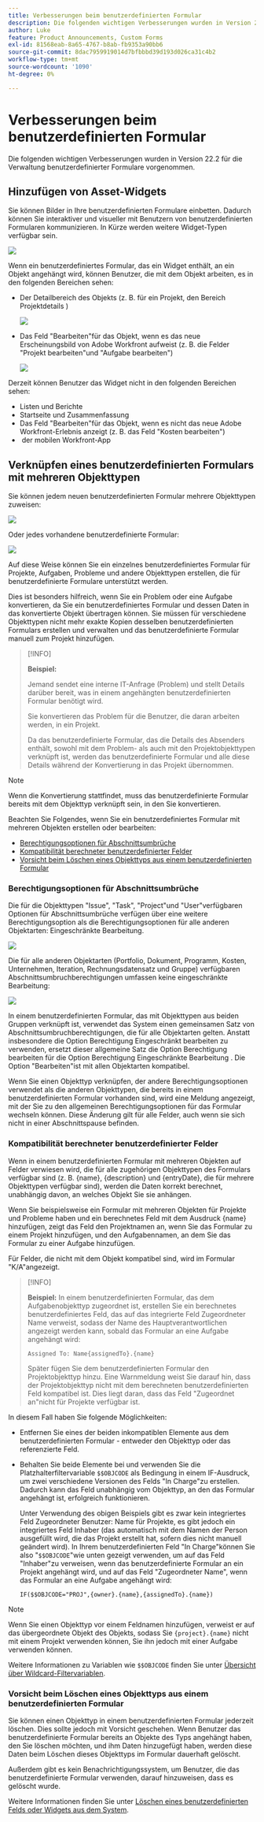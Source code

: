 ```yaml
---
title: Verbesserungen beim benutzerdefinierten Formular
description: Die folgenden wichtigen Verbesserungen wurden in Version 22.2 für die Verwaltung benutzerdefinierter Formulare vorgenommen.
author: Luke
feature: Product Announcements, Custom Forms
exl-id: 81568eab-8a65-4767-b8ab-fb9353a90bb6
source-git-commit: 8dac7959919014d7bfbbbd39d193d026ca31c4b2
workflow-type: tm+mt
source-wordcount: '1090'
ht-degree: 0%

---
```


# Verbesserungen beim benutzerdefinierten Formular

Die folgenden wichtigen Verbesserungen wurden in Version 22.2 für die Verwaltung benutzerdefinierter Formulare vorgenommen.

## Hinzufügen von Asset-Widgets

Sie können Bilder in Ihre benutzerdefinierten Formulare einbetten. Dadurch können Sie interaktiver und visueller mit Benutzern von benutzerdefinierten Formularen kommunizieren. In Kürze werden weitere Widget-Typen verfügbar sein.

![](assets/image-in-custom-form.png)

Wenn ein benutzerdefiniertes Formular, das ein Widget enthält, an ein Objekt angehängt wird, können Benutzer, die mit dem Objekt arbeiten, es in den folgenden Bereichen sehen:

* Der Detailbereich des Objekts (z. B. für ein Projekt, den Bereich Projektdetails ) &#x200B;

  ![](assets/see-image-details-page.png)

* Das Feld &quot;Bearbeiten&quot;für das Objekt, wenn es das neue Erscheinungsbild von Adobe Workfront aufweist (z. B. die Felder &quot;Projekt bearbeiten&quot;und &quot;Aufgabe bearbeiten&quot;) &#x200B;

  ![](assets/image-see-in-edit.png)

Derzeit können Benutzer das Widget nicht in den folgenden Bereichen sehen: &#x200B;

* Listen und Berichte
* Startseite und Zusammenfassung
* Das Feld &quot;Bearbeiten&quot;für das Objekt, wenn es nicht das neue Adobe Workfront-Erlebnis anzeigt (z. B. das Feld &quot;Kosten bearbeiten&quot;)
* &#x200B; der mobilen Workfront-App

## Verknüpfen eines benutzerdefinierten Formulars mit mehreren Objekttypen

Sie können jedem neuen benutzerdefinierten Formular mehrere Objekttypen zuweisen:

![](assets/new-custom-form-object-types.png)

Oder jedes vorhandene benutzerdefinierte Formular:

![](assets/add-object-type-existing-form.png)

Auf diese Weise können Sie ein einzelnes benutzerdefiniertes Formular für Projekte, Aufgaben, Probleme und andere Objekttypen erstellen, die für benutzerdefinierte Formulare unterstützt werden.

Dies ist besonders hilfreich, wenn Sie ein Problem oder eine Aufgabe konvertieren, da Sie ein benutzerdefiniertes Formular und dessen Daten in das konvertierte Objekt übertragen können. Sie müssen für verschiedene Objekttypen nicht mehr exakte Kopien desselben benutzerdefinierten Formulars erstellen und verwalten und das benutzerdefinierte Formular manuell zum Projekt hinzufügen.

>[!INFO]
>
>**Beispiel:**
>
>Jemand sendet eine interne IT-Anfrage (Problem) und stellt Details darüber bereit, was in einem angehängten benutzerdefinierten Formular benötigt wird.
>
>Sie konvertieren das Problem für die Benutzer, die daran arbeiten werden, in ein Projekt.
>
>Da das benutzerdefinierte Formular, das die Details des Absenders enthält, sowohl mit dem Problem- als auch mit den Projektobjekttypen verknüpft ist, werden das benutzerdefinierte Formular und alle diese Details während der Konvertierung in das Projekt übernommen.

>[!NOTE]
>
>Wenn die Konvertierung stattfindet, muss das benutzerdefinierte Formular bereits mit dem Objekttyp verknüpft sein, in den Sie konvertieren.

Beachten Sie Folgendes, wenn Sie ein benutzerdefiniertes Formular mit mehreren Objekten erstellen oder bearbeiten:

* [Berechtigungsoptionen für Abschnittsumbrüche](#permission-options-for-section-breaks)
* [Kompatibilität berechneter benutzerdefinierter Felder](#calculated-custom-field-compatibility)
* [Vorsicht beim Löschen eines Objekttyps aus einem benutzerdefinierten Formular](#caution-about-deleting-an-object-type-from-a-custom-form)

### Berechtigungsoptionen für Abschnittsumbrüche

Die für die Objekttypen &quot;Issue&quot;, &quot;Task&quot;, &quot;Project&quot;und &quot;User&quot;verfügbaren Optionen für Abschnittsumbrüche verfügen über eine weitere Berechtigungsoption als die Berechtigungsoptionen für alle anderen Objektarten: Eingeschränkte Bearbeitung.

![](assets/section-break-permissions-limited-edit.png)

Die für alle anderen Objektarten (Portfolio, Dokument, Programm, Kosten, Unternehmen, Iteration, Rechnungsdatensatz und Gruppe) verfügbaren Abschnittsumbruchberechtigungen umfassen keine eingeschränkte Bearbeitung:

![](assets/section-break-permissions-no-limited-edit.png)

In einem benutzerdefinierten Formular, das mit Objekttypen aus beiden Gruppen verknüpft ist, verwendet das System einen gemeinsamen Satz von Abschnittsumbruchberechtigungen, die für alle Objektarten gelten. Anstatt insbesondere die Option Berechtigung Eingeschränkt bearbeiten zu verwenden, ersetzt dieser allgemeine Satz die Option Berechtigung bearbeiten für die Option Berechtigung Eingeschränkte Bearbeitung . Die Option &quot;Bearbeiten&quot;ist mit allen Objektarten kompatibel.

Wenn Sie einen Objekttyp verknüpfen, der andere Berechtigungsoptionen verwendet als die anderen Objekttypen, die bereits in einem benutzerdefinierten Formular vorhanden sind, wird eine Meldung angezeigt, mit der Sie zu den allgemeinen Berechtigungsoptionen für das Formular wechseln können. Diese Änderung gilt für alle Felder, auch wenn sie sich nicht in einer Abschnittspause befinden.

### Kompatibilität berechneter benutzerdefinierter Felder

Wenn in einem benutzerdefinierten Formular mit mehreren Objekten auf Felder verwiesen wird, die für alle zugehörigen Objekttypen des Formulars verfügbar sind (z. B. {name}, {description} und {entryDate}, die für mehrere Objekttypen verfügbar sind), werden die Daten korrekt berechnet, unabhängig davon, an welches Objekt Sie sie anhängen.

Wenn Sie beispielsweise ein Formular mit mehreren Objekten für Projekte und Probleme haben und ein berechnetes Feld mit dem Ausdruck {name} hinzufügen, zeigt das Feld den Projektnamen an, wenn Sie das Formular zu einem Projekt hinzufügen, und den Aufgabennamen, an dem Sie das Formular zu einer Aufgabe hinzufügen.

Für Felder, die nicht mit dem Objekt kompatibel sind, wird im Formular &quot;K/A&quot;angezeigt.

>[!INFO]
>
>**Beispiel:** In einem benutzerdefinierten Formular, das dem Aufgabenobjekttyp zugeordnet ist, erstellen Sie ein berechnetes benutzerdefiniertes Feld, das auf das integrierte Feld Zugeordneter Name verweist, sodass der Name des Hauptverantwortlichen angezeigt werden kann, sobald das Formular an eine Aufgabe angehängt wird:
>
>```
>Assigned To: Name{assignedTo}.{name}
>```
>
>Später fügen Sie dem benutzerdefinierten Formular den Projektobjekttyp hinzu. Eine Warnmeldung weist Sie darauf hin, dass der Projektobjekttyp nicht mit dem berechneten benutzerdefinierten Feld kompatibel ist. Dies liegt daran, dass das Feld &quot;Zugeordnet an&quot;nicht für Projekte verfügbar ist.

In diesem Fall haben Sie folgende Möglichkeiten:

* Entfernen Sie eines der beiden inkompatiblen Elemente aus dem benutzerdefinierten Formular - entweder den Objekttyp oder das referenzierte Feld.
* Behalten Sie beide Elemente bei und verwenden Sie die Platzhalterfiltervariable `$$OBJCODE` als Bedingung in einem IF-Ausdruck, um zwei verschiedene Versionen des Felds &quot;In Charge&quot;zu erstellen. Dadurch kann das Feld unabhängig vom Objekttyp, an den das Formular angehängt ist, erfolgreich funktionieren.

  Unter Verwendung des obigen Beispiels gibt es zwar kein integriertes Feld Zugeordneter Benutzer: Name für Projekte, es gibt jedoch ein integriertes Feld Inhaber (das automatisch mit dem Namen der Person ausgefüllt wird, die das Projekt erstellt hat, sofern dies nicht manuell geändert wird). In Ihrem benutzerdefinierten Feld &quot;In Charge&quot;können Sie also &quot;`$$OBJCODE`&quot;wie unten gezeigt verwenden, um auf das Feld &quot;Inhaber&quot;zu verweisen, wenn das benutzerdefinierte Formular an ein Projekt angehängt wird, und auf das Feld &quot;Zugeordneter Name&quot;, wenn das Formular an eine Aufgabe angehängt wird:

  ```
  IF($$OBJCODE="PROJ",{owner}.{name},{assignedTo}.{name})
  ```

>[!NOTE]
>
>  Wenn Sie einen Objekttyp vor einem Feldnamen hinzufügen, verweist er auf das übergeordnete Objekt des Objekts, sodass Sie `{project}.{name}` nicht mit einem Projekt verwenden können, Sie ihn jedoch mit einer Aufgabe verwenden können.


Weitere Informationen zu Variablen wie `$$OBJCODE` finden Sie unter [Übersicht über Wildcard-Filtervariablen](/help/quicksilver/reports-and-dashboards/reports/reporting-elements/understand-wildcard-filter-variables.md).

### Vorsicht beim Löschen eines Objekttyps aus einem benutzerdefinierten Formular

Sie können einen Objekttyp in einem benutzerdefinierten Formular jederzeit löschen. Dies sollte jedoch mit Vorsicht geschehen. Wenn Benutzer das benutzerdefinierte Formular bereits an Objekte des Typs angehängt haben, den Sie löschen möchten, und ihm Daten hinzugefügt haben, werden diese Daten beim Löschen dieses Objekttyps im Formular dauerhaft gelöscht.

Außerdem gibt es kein Benachrichtigungssystem, um Benutzer, die das benutzerdefinierte Formular verwenden, darauf hinzuweisen, dass es gelöscht wurde.

Weitere Informationen finden Sie unter [Löschen eines benutzerdefinierten Felds oder Widgets aus dem System](/help/quicksilver/administration-and-setup/customize-workfront/create-manage-custom-forms/delete-a-custom-field.md).
